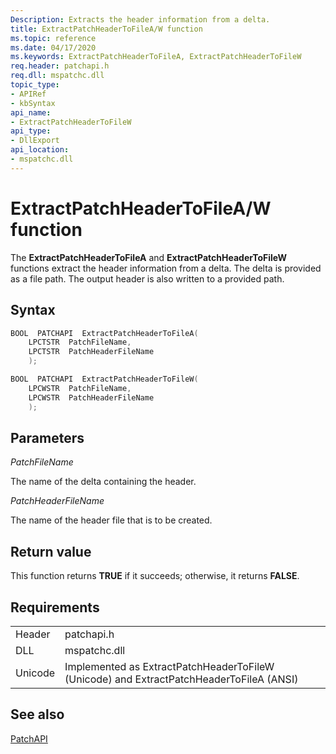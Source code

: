 ```yaml
---
Description: Extracts the header information from a delta. 
title: ExtractPatchHeaderToFileA/W function
ms.topic: reference
ms.date: 04/17/2020
ms.keywords: ExtractPatchHeaderToFileA, ExtractPatchHeaderToFileW
req.header: patchapi.h
req.dll: mspatchc.dll
topic_type: 
- APIRef
- kbSyntax
api_name: 
- ExtractPatchHeaderToFileW
api_type: 
- DllExport
api_location: 
- mspatchc.dll
---
```


# ExtractPatchHeaderToFileA/W function

The **ExtractPatchHeaderToFileA** and **ExtractPatchHeaderToFileW** functions extract the header information from a delta. The delta is provided as a file path. The output header is also written to a provided path.

## Syntax

```cpp
BOOL  PATCHAPI  ExtractPatchHeaderToFileA(
    LPCTSTR  PatchFileName,
    LPCTSTR  PatchHeaderFileName
    );

BOOL  PATCHAPI  ExtractPatchHeaderToFileW(
    LPCWSTR  PatchFileName,
    LPCWSTR  PatchHeaderFileName
    );
```

## Parameters

*PatchFileName*

The name of the delta containing the header.

*PatchHeaderFileName*

The name of the header file that is to be created.

## Return value

This function returns **TRUE** if it succeeds; otherwise, it returns **FALSE**.

## Requirements

|                |                                                                                       |
|----------------|---------------------------------------------------------------------------------------|
| Header | patchapi.h |
| DLL | mspatchc.dll |
| Unicode | Implemented as ExtractPatchHeaderToFileW (Unicode) and ExtractPatchHeaderToFileA (ANSI) |

## See also

[PatchAPI](patchapi.md)
